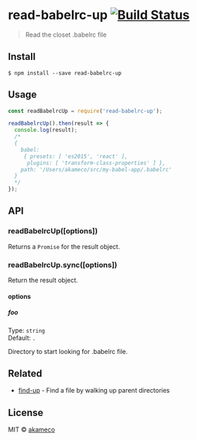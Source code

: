# read-babelrc-up [![Build Status](https://travis-ci.org/akameco/read-babelrc-up.svg?branch=master)](https://travis-ci.org/akameco/read-babelrc-up)

> Read the closet .babelrc file


## Install

```
$ npm install --save read-babelrc-up
```


## Usage

```js
const readBabelrcUp = require('read-babelrc-up');

readBabelrcUp().then(result => {
  console.log(result);
  /*
  {
    babel:
     { presets: [ 'es2015', 'react' ],
      plugins: [ 'transform-class-properties' ] },
    path: '/Users/akameco/src/my-babel-app/.babelrc'
  }
  */
});
```


## API

### readBabelrcUp([options])

Returns a `Promise` for the result object.

### readBabelrcUp.sync([options])

Return the result object.

#### options

##### foo

Type: `string`<br>
Default: `.`

Directory to start looking for .babelrc file.


## Related

- [find-up](https://github.com/sindresorhus/find-up) - Find a file by walking up parent directories

## License

MIT © [akameco](http://akameco.github.io)
